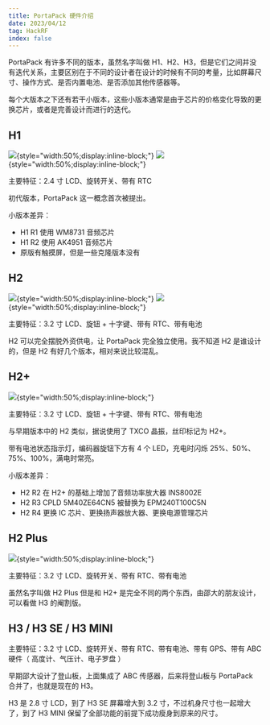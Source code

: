 ```yaml
---
title: PortaPack 硬件介绍
date: 2023/04/12
tag: HackRF
index: false
---
```


PortaPack 有许多不同的版本，虽然名字叫做 H1、H2、H3，但是它们之间并没有迭代关系，主要区别在于不同的设计者在设计的时候有不同的考量，比如屏幕尺寸、操作方式、是否内置电池、是否添加其他传感器等。

每个大版本之下还有若干小版本，这些小版本通常是由于芯片的价格变化导致的更换芯片，或者是完善设计而进行的迭代。

## H1

![](/images/hackrf/portapack-h1-front.png){style="width:50%;display:inline-block;"}
![](/images/hackrf/portapack-h1-back.png){style="width:50%;display:inline-block;"}

主要特征：2.4 寸 LCD、旋转开关、带有 RTC

初代版本，PortaPack 这一概念首次被提出。

小版本差异：
- H1 R1 使用 WM8731 音频芯片
- H1 R2 使用 AK4951 音频芯片
- 原版有触摸屏，但是一些克隆版本没有

## H2

![](/images/hackrf/portapack-h2-front.png){style="width:50%;display:inline-block;"}
![](/images/hackrf/portapack-h2-back.png){style="width:50%;display:inline-block;"}

主要特征：3.2 寸 LCD、旋钮 + 十字键、带有 RTC、带有电池

H2 可以完全摆脱外资供电，让 PortaPack 完全独立使用。我不知道 H2 是谁设计的，但是 H2 有好几个版本，相对来说比较混乱。

## H2+

![](/images/hackrf/portapack-h2-R1.png){style="width:50%;display:inline-block;"}

主要特征：3.2 寸 LCD、旋钮 + 十字键、带有 RTC、带有电池

与早期版本中的 H2 类似，据说使用了 TXCO 晶振，丝印标记为 H2+。

带有电池状态指示灯，编码器旋钮下方有 4 个 LED，充电时闪烁 25%、50%、75%、100%，满电时常亮。

小版本差异：
- H2 R2 在 H2+ 的基础上增加了音频功率放大器 INS8002E
- H2 R3 CPLD 5M40ZE64CN5 被替换为 EPM240T100C5N
- H2 R4 更换 IC 芯片、更换扬声器放大器、更换电源管理芯片

## H2 Plus

![](/images/hackrf/portapack-h2-plus-front.png){style="width:50%;display:inline-block;"}

主要特征：3.2 寸 LCD、旋转开关、带有 RTC、带有电池

虽然名字叫做 H2 Plus 但是和 H2+ 是完全不同的两个东西，由邵大的朋友设计，可以看做 H3 的阉割版。

## H3 / H3 SE / H3 MINI

主要特征：3.2 寸 LCD、旋转开关、带有 RTC、带有电池、带有 GPS、带有 ABC 硬件（ 高度计、气压计、电子罗盘 ）

早期邵大设计了登山板，上面集成了 ABC 传感器，后来将登山板与 PortaPack 合并了，也就是现在的 H3。

H3 是 2.8 寸 LCD，到了 H3 SE 屏幕增大到 3.2 寸，不过机身尺寸也一起增大了，到了 H3 MINI 保留了全部功能的前提下成功瘦身到原来的尺寸。
